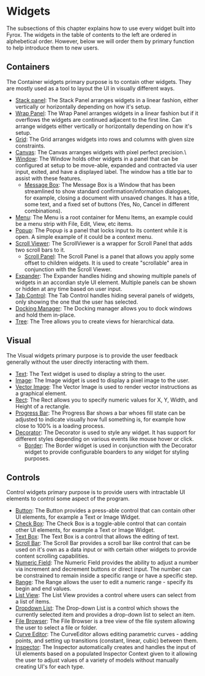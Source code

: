 # Widgets

The subsections of this chapter explains how to use every widget built into Fyrox. The widgets in the table of contents to the left are ordered in alphebetical order. However, below we will order them by primary function to help introduce them to new users.


## Containers

The Container widgets primary purpose is to contain other widgets. They are mostly used as a tool to layout the UI in visually different ways.

* [Stack panel](./stack_panel.md): The Stack Panel arranges widgets in a linear fashion, either vertically or horizontally depending on how it's setup.
* [Wrap Panel](./wrap_panel.md): The Wrap Panel arranges widgets in a linear fashion but if it overflows the widgets are continued adjacent to the first line. Can arrange widgets either vertically or horizontally depending on how it's setup.
* [Grid](./grid.md): The Grid arranges widgets into rows and columns with given size constraints.
* [Canvas](./canvas.md): The Canvas arranges widgets with pixel perfect precision.\
* [Window](./window.md): The Window holds other widgets in a panel that can be configured at setup to be move-able, expanded and contracted via user input, exited, and have a displayed label. The window has a title bar to assist with these features.
    * [Message Box](./message_box.md): The Message Box is a Window that has been streamlined to show standard confirmation/information dialogues, for example, closing a document with unsaved changes. It has a title, some text, and a fixed set of buttons (Yes, No, Cancel in different combinations).
* [Menu](./menu.md): The Menu is a root container for Menu Items, an example could be a menu strip with File, Edit, View, etc items.
* [Popup](./popup.md): The Popup is a panel that locks input to its content while it is open. A simple example of it could be a context menu.
* [Scroll Viewer](./scroll_viewer.md): The ScrollViewer is a wrapper for Scroll Panel that adds two scroll bars to it.
    * [Scroll Panel](./scroll_panel.md): The Scroll Panel is a panel that allows you apply some offset to children widgets. It is used to create "scrollable" area in conjunction with the Scroll Viewer.
* [Expander](./expander.md): The Expander handles hiding and showing multiple panels of widgets in an accordian style UI element. Multiple panels can be shown or hidden at any time based on user input.
* [Tab Control](./tab_control.md): The Tab Control handles hiding several panels of widgets, only showing the one that the user has selected.
* [Docking Manager](./dock.md): The Docking manager allows you to dock windows and hold them in-place.
* [Tree](./tree.md): The Tree allows you to create views for hierarchical data.

## Visual

The Visual widgets primary purpose is to provide the user feedback generally without the user directly interacting with them.

* [Text](./text.md): The Text widget is used to display a string to the user.
* [Image](./image.md): The Image widget is used to display a pixel image to the user.
* [Vector Image](./vector_image.md): The Vector Image is used to render vector instructions as a graphical element.
* [Rect](./rect.md): The Rect allows you to specify numeric values for X, Y, Width, and Height of a rectangle.
* [Progress Bar](./progress_bar.md): The Progress Bar shows a bar whoes fill state can be adjusted to indicate visually how full something is, for example how close to 100% is a loading process.
* [Decorator](./decorator.md): The Decorator is used to style any widget. It has support for different styles depending on various events like mouse hover or click.
    * [Border](./border.md): The Border widget is used in conjunction with the Decorator widget to provide configurable boarders to any widget for styling purposes.

## Controls

Control widgets primary purpose is to provide users with intractable UI elements to control some aspect of the program.

* [Button](./creating_button.md): The Button provides a press-able control that can contain other UI elements, for example a Text or Image Widget.
* [Check Box](./checkbox/check_box.md): The Check Box is a toggle-able control that can contain other UI elements, for example a Text or Image Widget.
* [Text Box](./text_box.md): The Text Box is a control that allows the editing of text.
* [Scroll Bar](./scroll_bar.md): The Scroll Bar provides a scroll bar like control that can be used on it's own as a data input or with certain other widgets to provide content scrolling capabilities.
* [Numeric Field](./numeric.md): The Numeric Field provides the ability to adjust a number via increment and decrement buttons or direct input. The number can be constrained to remain inside a specific range or have a specific step.
* [Range](./range.md): The Range allows the user to edit a numeric range - specify its begin and end values.
* [List View](./list_view.md): The List View provides a control where users can select from a list of items.
* [Dropdown List](./dropdown_list.md): The Drop-down List is a control which shows the currently selected item and provides a drop-down list to select an item.
* [File Browser](./file_browser.md): The File Browser is a tree view of the file system allowing the user to select a file or folder.
* [Curve Editor](./curve_editor.md): The CurveEditor allows editing parametric curves - adding points, and setting up transitions (constant, linear, cubic) between them.
* [Inspector](./inspector.md): The Inspector automatically creates and handles the input of UI elements based on a populated Inspector Context given to it allowing the user to adjust values of a variety of models without manually creating UI's for each type.
